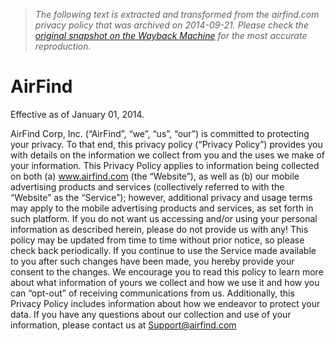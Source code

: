 > *The following text is extracted and transformed from the airfind.com privacy policy that was archived on 2014-09-21. Please check the [original snapshot on the Wayback Machine](https://web.archive.org/web/20140921015609id_/http%3A//airfind.com/privacy) for the most accurate reproduction.*

# AirFind

Effective as of January 01, 2014. 

AirFind Corp, Inc. (“AirFind”, “we”, “us”, “our”) is committed to protecting your privacy. To that end, this privacy policy (“Privacy Policy”) provides you with details on the information we collect from you and the uses we make of your information. This Privacy Policy applies to information being collected on both (a) www.airfind.com (the “Website”), as well as (b) our mobile advertising products and services (collectively referred to with the “Website” as the “Service”); however, additional privacy and usage terms may apply to the mobile advertising products and services, as set forth in such platform. If you do not want us accessing and/or using your personal information as described herein, please do not provide us with any! This policy may be updated from time to time without prior notice, so please check back periodically. If you continue to use the Service made available to you after such changes have been made, you hereby provide your consent to the changes. We encourage you to read this policy to learn more about what information of yours we collect and how we use it and how you can “opt-out” of receiving communications from us. Additionally, this Privacy Policy includes information about how we endeavor to protect your data. If you have any questions about our collection and use of your information, please contact us at [Support@airfind.com](mailto:sales@airfind.com)
